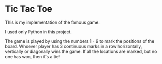 # Tic Tac Toe

This is my implementation of the famous game.

I used only Python in this project.

The game is played by using the numbers 1 - 9 to mark the positions of the board.
Whoever player has 3 continuous marks in a row horizontally, vertically or diagonally wins the game.
If all the locations are marked, but no one has won, then it's a tie!
